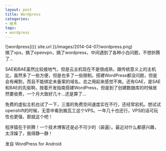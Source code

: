 ```yaml
---
layout: post
title: Wordpress
categories:
- 技术
tags:
- wordpress
---
```


![wordpress]({{ site.url }}/images/2014-04-07/wordpress.png)  
搞了vps，搞了openvpn，搞了wordpress，中间遇到了各种小白问题，不想折腾了…  

SAE和BAE虽然比较接地气，但是云主机现在不是很成熟，跟传统意义上的主机比，虽然多了一些方便，但是也多了一些限制。搭建WordPress都没问题，但是会有阉割，而且不能绑定未备案的域名，总之用起来感觉不爽。还有GAE，是SAE和BAE的先驱啊，按着开发指南搭建WordPress，但是到了创建数据库的时候居然要收费，一个月大致好几十…还是算了…  

免费的虚拟主机也试了一下，三蛋的免费空间速度实在不行，还经常宕机。想试试openshift的时候，无意中看到搬瓦工这个VPS。一年几十也还行，VPS的话可玩性也更强，那就这个吧！  

程序猿在于折腾！一个技术博客还是必不可少的（装逼）。最近对什么都感兴趣，太浮躁了，我得静一静！  

发自 WordPress for Android  